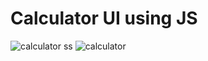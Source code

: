 # Calculator UI using JS
![calculator ss](https://user-images.githubusercontent.com/57357842/116992334-46ce0480-acef-11eb-8244-70fe3ef26d99.png)
![calculator](https://user-images.githubusercontent.com/57357842/117528667-bba18700-afec-11eb-8321-21a22a47ddd9.png)


